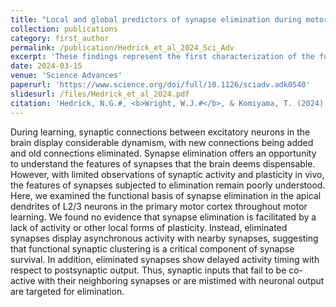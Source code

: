 ```yaml
---
title: "Local and global predictors of synapse elimination during motor learning"
collection: publications
category: first_author
permalink: /publication/Hedrick_et_al_2024_Sci_Adv
excerpt: 'These findings represent the first characterization of the functional properties regulating experience-dependent synapses elimination in the adult brain.'
date: 2024-03-15
venue: 'Science Advances'
paperurl: 'https://www.science.org/doi/full/10.1126/sciadv.adk0540'
slidesurl: /files/Hedrick_et_al_2024.pdf
citation: 'Hedrick, N.G.#, <b>Wright, W.J.#</b>, & Komiyama, T. (2024). &quot;Local and global predictors of synapse elimination during motor learning.&quot; <b><i>Science Advances</i></b>. 10(11).'
---
```


During learning, synaptic connections between excitatory neurons in the brain display considerable dynamism, with new connections being added and old connections eliminated. Synapse elimination offers an opportunity to understand the features of synapses that the brain deems dispensable. However, with limited observations of synaptic activity and plasticity in vivo, the features of synapses subjected to elimination remain poorly understood. Here, we examined the functional basis of synapse elimination in the apical dendrites of L2/3 neurons in the primary motor cortex throughout motor learning. We found no evidence that synapse elimination is facilitated by a lack of activity or other local forms of plasticity. Instead, eliminated synapses display asynchronous activity with nearby synapses, suggesting that functional synaptic clustering is a critical component of synapse survival. In addition, eliminated synapses show delayed activity timing with respect to postsynaptic output. Thus, synaptic inputs that fail to be co-active with their neighboring synapses or are mistimed with neuronal output are targeted for elimination.
